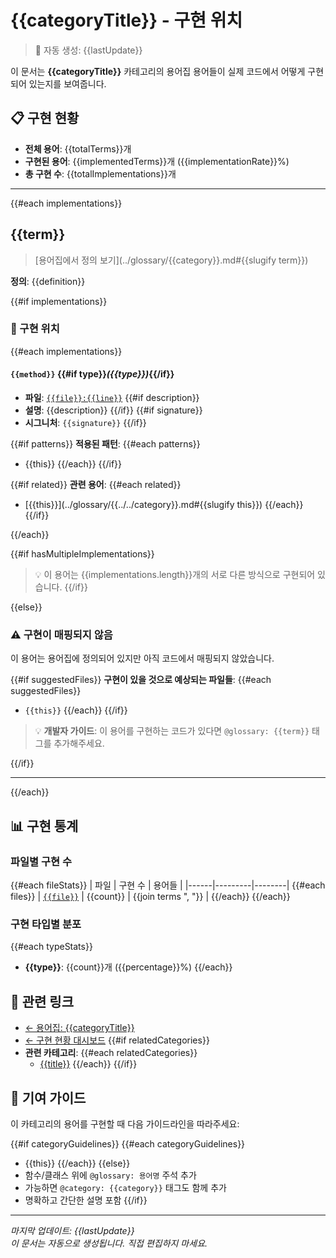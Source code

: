 # {{categoryTitle}} - 구현 위치

> 🤖 자동 생성: {{lastUpdate}}

이 문서는 **{{categoryTitle}}** 카테고리의 용어집 용어들이 실제 코드에서 어떻게 구현되어 있는지를 보여줍니다.

## 📋 구현 현황

- **전체 용어**: {{totalTerms}}개
- **구현된 용어**: {{implementedTerms}}개 ({{implementationRate}}%)
- **총 구현 수**: {{totalImplementations}}개

---

{{#each implementations}}
## {{term}}

> [용어집에서 정의 보기](../glossary/{{category}}.md#{{slugify term}})

**정의**: {{definition}}

{{#if implementations}}
### 🔧 구현 위치

{{#each implementations}}
#### `{{method}}` {{#if type}}*({{type}})*{{/if}}

- **파일**: [`{{file}}:{{line}}`](../../{{file}}#L{{line}})
{{#if description}}
- **설명**: {{description}}
{{/if}}
{{#if signature}}
- **시그니처**: `{{signature}}`
{{/if}}

{{#if patterns}}
**적용된 패턴**:
{{#each patterns}}
- {{this}}
{{/each}}
{{/if}}

{{#if related}}
**관련 용어**:
{{#each related}}
- [{{this}}](../glossary/{{../../category}}.md#{{slugify this}})
{{/each}}
{{/if}}

{{/each}}

{{#if hasMultipleImplementations}}
> 💡 이 용어는 {{implementations.length}}개의 서로 다른 방식으로 구현되어 있습니다.
{{/if}}

{{else}}
### ⚠️ 구현이 매핑되지 않음

이 용어는 용어집에 정의되어 있지만 아직 코드에서 매핑되지 않았습니다.

{{#if suggestedFiles}}
**구현이 있을 것으로 예상되는 파일들**:
{{#each suggestedFiles}}
- `{{this}}`
{{/each}}
{{/if}}

> 💡 **개발자 가이드**: 이 용어를 구현하는 코드가 있다면 `@glossary: {{term}}` 태그를 추가해주세요.

{{/if}}

---

{{/each}}

## 📊 구현 통계

### 파일별 구현 수

{{#each fileStats}}
| 파일 | 구현 수 | 용어들 |
|------|---------|--------|
{{#each files}}
| [`{{file}}`](../../{{file}}) | {{count}} | {{join terms ", "}} |
{{/each}}
{{/each}}

### 구현 타입별 분포

{{#each typeStats}}
- **{{type}}**: {{count}}개 ({{percentage}}%)
{{/each}}

## 🔗 관련 링크

- [← 용어집: {{categoryTitle}}](../glossary/{{category}}.md)
- [← 구현 현황 대시보드](./index.md)
{{#if relatedCategories}}
- **관련 카테고리**:
{{#each relatedCategories}}
  - [{{title}}](./{{name}}.md)
{{/each}}
{{/if}}

## 🚀 기여 가이드

이 카테고리의 용어를 구현할 때 다음 가이드라인을 따라주세요:

{{#if categoryGuidelines}}
{{#each categoryGuidelines}}
- {{this}}
{{/each}}
{{else}}
- 함수/클래스 위에 `@glossary: 용어명` 주석 추가
- 가능하면 `@category: {{category}}` 태그도 함께 추가
- 명확하고 간단한 설명 포함
{{/if}}

---

*마지막 업데이트: {{lastUpdate}}*  
*이 문서는 자동으로 생성됩니다. 직접 편집하지 마세요.*